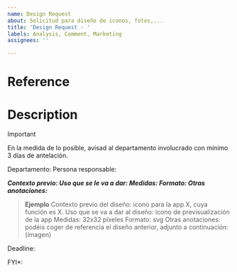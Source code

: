 ```yaml
---
name: Design Request
about: Solicitud para diseño de iconos, fotos,...
title: 'Design Request - '
labels: Analysis, Comment, Marketing
assignees: ''

---
```


# Reference

# Description

> [!IMPORTANT]  
> En la medida de lo posible, avisad al departamento involucrado con mínimo 3 días de antelación.

Departamento:
Persona responsable:

**_Contexto previo:
Uso que se le va a dar:
Medidas:
Formato:
Otras anotaciones:_**

> **Ejemplo**
> Contexto previo del diseño: icono para la app X, cuya función es X.
Uso que se va a dar al diseño: icono de previsualización de la app
Medidas: 32x32 píxeles
Formato: svg
Otras anotaciones: podéis coger de referencia el diseño anterior, adjunto a continuación:
(imagen)

Deadline:

FYI*:
